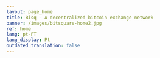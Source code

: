 ```yaml
---
layout: page_home
title: Bisq - A decentralized bitcoin exchange network
banner: /images/bitsquare-home2.jpg
ref: home
lang: pt-PT
lang_display: Pt
outdated_translation: false
---
```

